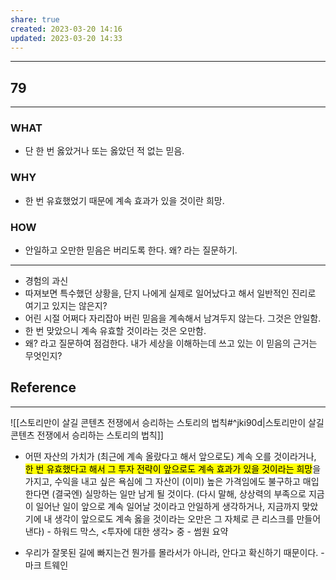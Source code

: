```yaml
---
share: true
created: 2023-03-20 14:16
updated: 2023-03-20 14:33
---
```


---
## 79
---
### WHAT
- 단 한 번 옳았거나 또는 옳았던 적 없는 믿음.
### WHY
- 한 번 유효했었기 때문에 계속 효과가 있을 것이란 희망.
### HOW
- 안일하고 오만한  믿음은 버리도록 한다. 왜? 라는 질문하기.
---

- 경험의 과신
- 따져보면 특수했던 상황을, 단지 나에게 실제로 일어났다고 해서 일반적인 진리로 여기고 있지는 않은지?
- 어린 시절 어쩌다 자리잡아 버린 믿음을 계속해서 남겨두지 않는다. 그것은 안일함.
- 한 번 맞았으니 계속 유효할 것이라는 것은 오만함.
- 왜? 라고 질문하여 점검한다. 내가 세상을 이해하는데 쓰고 있는 이 믿음의 근거는 무엇인지? 

## Reference
---
![[스토리만이 살길  콘텐츠 전쟁에서 승리하는 스토리의 법칙#^jki90d|스토리만이 살길  콘텐츠 전쟁에서 승리하는 스토리의 법칙]]

- 어떤 자산의 가치가 (최근에 계속 올랐다고 해서 앞으로도) 계속 오를 것이라거나, <mark class="hltr-red">한 번 유효했다고 해서 그 투자 전략이 앞으로도 계속 효과가 있을 것이라는 희망</mark>을 가지고, 수익을 내고 싶은 욕심에 그 자산이 (이미) 높은 가격임에도 불구하고 매입한다면 (결국엔) 실망하는 일만 남게 될 것이다.
  (다시 말해, 상상력의 부족으로 지금이 일어난 일이 앞으로 계속 일어날 것이라고 안일하게 생각하거나, 지금까지 맞았기에 내 생각이 앞으로도 계속 옳을 것이라는 오만은 그 자체로 큰 리스크를 만들어낸다)
  \- 하워드 막스, <투자에 대한 생각> 중 - 썸원 요약
  
- 우리가 잘못된 길에 빠지는건 뭔가를 몰라서가 아니라, 
  안다고 확신하기 때문이다.
  \- 마크 트웨인